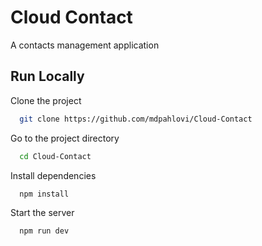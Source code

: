 
# Cloud Contact

A contacts management application


## Run Locally

Clone the project

```bash
  git clone https://github.com/mdpahlovi/Cloud-Contact
```

Go to the project directory

```bash
  cd Cloud-Contact
```

Install dependencies

```bash
  npm install
```

Start the server

```bash
  npm run dev
```

